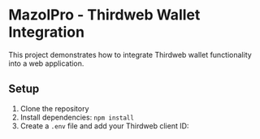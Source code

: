 # MazolPro - Thirdweb Wallet Integration

This project demonstrates how to integrate Thirdweb wallet functionality into a web application.

## Setup

1. Clone the repository
2. Install dependencies: `npm install`
3. Create a `.env` file and add your Thirdweb client ID:
